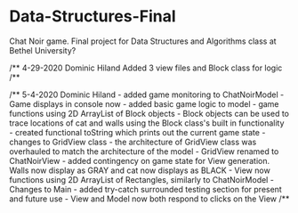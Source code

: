 # Data-Structures-Final
Chat Noir game. Final project for Data Structures and Algorithms class at Bethel University?

/** 4-29-2020 Dominic Hiland
    Added 3 view files and Block class for logic
/**


/** 5-4-2020 Dominic Hiland
    - added game monitoring to ChatNoirModel
        - Game displays in console now
    - added basic game logic to model
        - game functions using 2D ArrayList of Block objects
        - Block objects can be used to trace locations of cat and walls using the 
        Block class's built in functionality
        - created functional toString which prints out the current game state
    - changes to GridView class
        - the architecture of GridView class was overhauled to match the
        architecture of the model
        - GridView renamed to ChatNoirView
        - added contingency on game state for View generation. Walls now display as
        GRAY and cat now displays as BLACK
        - View now functions using 2D ArrayList of Rectangles, similarly to ChatNoirModel
    - Changes to Main
        - added try-catch surrounded testing section for present and future use
    - View and Model now both respond to clicks on the View
/**
